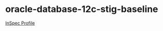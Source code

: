 # oracle-database-12c-stig-baseline

[InSpec Profile](https://github.com/mitre/oracle-database-12c-stig-baseline)			

<Weather/>

